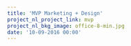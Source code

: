 ```yaml
---
title: 'MVP Marketing + Design'
project_nl_project_link: mvp
project_nl_bkg_image: office-8-min.jpg
date: '10-09-2016 00:00'
---
```


